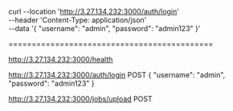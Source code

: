 curl --location 'http://3.27.134.232:3000/auth/login' \
--header 'Content-Type: application/json' \
--data '{
    "username": "admin",
    "password": "admin123"
}'

============================================

http://3.27.134.232:3000/health

http://3.27.134.232:3000/auth/login POST
{
    "username": "admin",
    "password": "admin123"
}

http://3.27.134.232:3000/jobs/upload POST